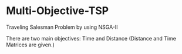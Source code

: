 # Multi-Objective-TSP

Traveling Salesman Problem by using NSGA-II

There are two main objectives: Time and Distance (Distance and Time Matrices are given.)
